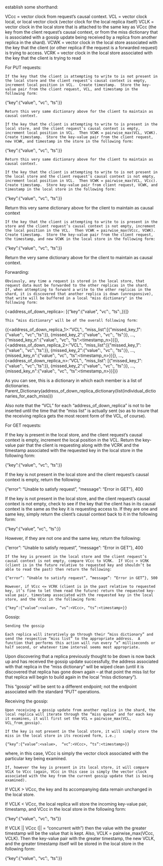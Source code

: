  establish some shorthand:
 
VCcc  = vector clock from request’s causal context.
VCL   = vector clock local, or local vector clock (vector clock for the local replica itself)
VCLK = vector clock in the local store that is attached to the same key as VCcc (the key from the client request’s causal context, or from the miss dictionary that is associated with a gossip update being received by a replica from another replica in the shard).
VCWK = vector clock in the local store associated with the key that the client (or other replica if the request is a forwarded request) is trying to access.
VCRK = vector clock in the local store associated with the key that the client is trying to read

For PUT requests:
		
	If the key that the client is attempting to write to is not present in the local store and the client request’s causal context is empty, increment local position in VCL.  Create timestamp.  Store the key-value pair from the client request, VCL, and timestamp in the following form:

{“key”:{“value”:<value>, “vc”:<VCL>, “ts”:<timestamp>}}

	Return this very same dictionary above for the client to maintain as causal context.

	If the key that the client is attempting to write to is present in the local store, and the client request’s causal context is empty, increment local position in VCL.  Then VCWK = pairwise_max(VCL, VCWK).  Create timestamp.  Store the key-value pair from the client request, new VCWK, and timestamp in the store in the following form:

{“key”:{“value”:<value>, “vc”:<VCWK>, “ts”:<timestamp>}}

	Return this very same dictionary above for the client to maintain as causal context.

	If the key that the client is attempting to write to is not present in the local store and the client request’s causal context is not empty, increment local position in VCL.  Then VCWK = pairwise_max(VCL, VCcc).  Create timestamp.  Store key-value pair from client request, VCWK, and timestamp in the local store in the following form:
{“key”:{“value”:<value>, “vc”:<VCWK>, “ts”:<timestamp>}}

Return this very same dictionary above for the client to maintain as causal context

	If the key that the client is attempting to write to is present in the store and the client request’s causal context is not empty, increment the local position in the VCL.  Then VCWK = pairwise_max(VCcc, VCWK).  Create timestamp.  Store the key-value pair from the client request, the timestamp, and new VCWK in the local store in the following form:

{“key”:{“value”:<value>, “vc”:<VCWK>, “ts”:<timestamp>}}

Return the very same dictionary above for the client to maintain as causal context.

Forwarding:

	Obviously, any time a request is stored in the local store, that request data must be forwarded to the other replicas in the shard.  If, when attempting to forward a write to the other replicas in the shard, it is discovered that another replica is down (unresponsive), that write will be buffered in a local "miss dictionary" in the following form:

{<address_of_down_replica>: [{“key”:{"value"<value>, "vc":<VCWK>, “ts":<timestamp>,}}]}

	This “miss dictionary" will be of the overall following form:

{{<address_of_down_replica_1>:”VCL”:<VCL>, “miss\_list”:[{"missed\_key\_1":{"value":<value>, "vc":<VCWK1>,”ts”:<timestamp1>}}, {missed\_key\_2":{"value":<value>, "vc":<VCWK2>, "ts”:<timestamp2>}}, …, {“missed\_key\_n":{"value”:<value>, “vc”:<VCWKn>, “ts”:<timestamp\_n>}}]}, {<address_of_down_replica_2>:”VCL”:<VCL>, “miss\_list”:[{"missed\_key\_1":{"value":<value>, "vc":<VCWK1>,”ts”:<timestamp1>}}, {missed\_key\_2":{"value":<value>, "vc":<VCWK2>, "ts”:<timestamp2>}}, …, {missed\_key\_n":{"value”:<value>, “vc”:<VCWKn>, “ts”:<timestamp_n>}}]}, …, {<address_of_down_replica_n>:”VCL”:<VCL>, “miss\_list”: [{"missed\_key\_1":{"value":<value>, "vc":<VCWK1>,”ts”:<timestamp1>}}, {missed\_key\_2":{"value":<value>, "vc":<VCWK2>, "ts”:<timestamp2>}}, …, {missed\_key\_n":{"value”:<value>, “vc”:<VCWKn>, “ts”:<timestamp_n>}}]}}

As you can see, this is a dictionary in which each member is a list of dictionaries.  Parent\_Dictionary(address\_of\_down\_replica\_dictionary(list(individual\_dictionaries\_for\_each\_miss)))

Also note that the “VCL” for each “address\_of\_down\_replica” is not to be inserted until the time that the “miss list” is actually sent (so as to insure that the receiving replica gets the most recent form of the VCL, of course).

For GET requests:

If the key is present in the local store, and the client request’s causal context is empty, increment the local position in the VCL.  Return the key-value pair that the client is requesting along with the VCRK and the timestamp associated with the requested key in the local store in the following form:

{“key”:{“value”:<value>, “vc”:<VCRK>, “ts”:<timestamp>}}

If the key is not present in the local store and the client request’s causal context is empty, return the following: 

{“error”: “Unable to satisfy request”, “message”: “Error in GET”}, 400

If the key is not present in the local store, and the client request’s causal context is not empty, check to see if the key that the client has in its causal context is the same as the key it is requesting access to.  If they are one and same key, simply return the client’s causal context back to it in the following form:

{“key”:{“value”<value>, “vc”:<VCcc>, “ts”:<timestamp>}}

However, if they are not one and the same key, return the following:

{“error”: “Unable to satisfy request”, “message”: “Error in GET”}, 400
	
	If the key is present in the local store and the client request’s causal context is not empty, compare VCcc to VCRK.  If VCcc > VCRK (client is in the future relative to requested key and shouldn’t be able to read the past) then return the following:

	{“error”: “Unable to satisfy request”, “message”: “Error in GET”}, 500
	
	However, if VCcc <= VCRK (client is in the past relative to requested key, it’s fine to let them read the future) return the requested key-value pair, timestamp associated with the requested key in the local store, and the VCcc in the following form:

	{“key”:{“value”:<value>, “vs”:<VCcc>, “ts”:<timestamp>}}

Gossip:

	Sending the gossip
	
	Each replica will iteratively go through their “miss dictionary” and send the respective “miss list” to the appropriate address.  A function that performs this action will run every “x” milliseconds or half second, or whatever time interval seems most appropriate.  

Upon discovering that a replica previously thought to be down is now back up and has received the gossip update successfully, the address associated with that replica in the “miss dictionary” will be wiped clean (until it is discovered that replica has gone down again – at that point the miss list for that replica will begin to build again in the local “miss dictionary”).

This “gossip” will be sent to a different endpoint; not the endpoint associated with the standard “PUT” operations.

Receiving the gossip:

	Upon receiving a gossip update from another replica in the shard, the local replica will iterate through the “miss queue” and for each key it examines, it will first set the VCL = pairwise_max(VCL, VCL_from_gossip).
  
	If the key is not present in the local store, it will simply store the miss in the local store in its received form, i.e.;

	{“key”:{“value”:<value>,  “vc”:<VCcc>, “ts”:<timestamp>}}

where, in this case, VCcc is simply the vector clock associated with the particular key being examined.

	If, however the key is present in its local store, it will compare VCLK to VCcc (again, VCcc in this case is simply the vector clock associated with the key from the current gossip update that is being examined).  

If VCLK > VCcc, the key and its accompanying data remain unchanged in the local store.  

If VCLK < VCcc, the local replica will store the incoming key-value pair, timestamp, and VCcc in the local store in the following form:

{“key”:{“value”:<value>, “vc”:<VCcc>, “ts”<timestamp>}}

If VCLK || VCcc (|| = “concurrent with”) then the value with the greater timestamp will be the value that is kept.  Also, VCLK = pairwise\_max(VCcc, VCLK).  Then the key-value pair with the greater timestamp, the new VCLK, and the greater timestamp itself will be stored in the local store in the following form:

{“key”:{“value”:<value>, “vc”:<VCLK>, “ts”:<timestamp>}}

